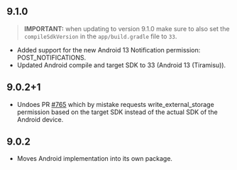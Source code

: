 ## 9.1.0

> **IMPORTANT:** when updating to version 9.1.0 make sure to also set the `compileSdkVersion` in the `app/build.gradle` file to `33`.

* Added support for the new Android 13 Notification permission: POST_NOTIFICATIONS.
* Updated Android compile and target SDK to 33 (Android 13 (Tiramisu)).

## 9.0.2+1

* Undoes PR [#765](https://github.com/baseflow/flutter-permission-handler/pull/765) which by mistake requests write_external_storage permission based on the target SDK instead of the actual SDK of the Android device.

## 9.0.2

* Moves Android implementation into its own package.
